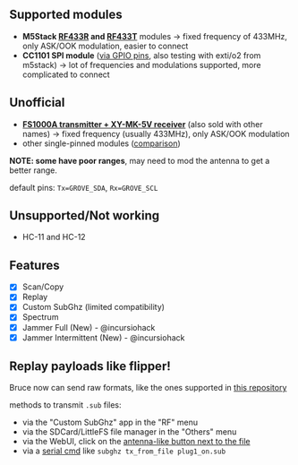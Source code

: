 ## Supported modules

- **M5Stack [RF433R](https://docs.m5stack.com/en/unit/rf433_r) and [RF433T](https://docs.m5stack.com/en/unit/rf433_t)** modules -> fixed frequency of 433MHz, only ASK/OOK modulation, easier to connect
- **CC1101 SPI module** ([via GPIO pins](https://github.com/pr3y/Bruce/wiki/CC1101), also testing with exti/o2 from m5stack) -> lot of frequencies and modulations supported, more complicated to connect

## Unofficial

- **[FS1000A transmitter + XY-MK-5V receiver](https://components101.com/modules/433-mhz-rf-transmitter-module)** (also sold with other names)  -> fixed frequency (usually 433MHz), only ASK/OOK modulation
- other single-pinned modules ([comparison](http://x311.blogspot.com/2017/10/comparison-of-cheap-rf-modules-with-ask.html))

**NOTE: some have poor ranges**, may need to mod the antenna to get a better range.

default pins: `Tx=GROVE_SDA`, `Rx=GROVE_SCL` 


## Unsupported/Not working

- HC-11 and HC-12


## Features

- [x] Scan/Copy
- [x] Replay
- [x] Custom SubGhz (limited compatibility)
- [x] Spectrum
- [x] Jammer Full (New) - @incursiohack
- [x] Jammer Intermittent (New) - @incursiohack

## Replay payloads like flipper!

Bruce now can send raw formats, like the ones supported in [this repository](https://github.com/Zero-Sploit/FlipperZero-Subghz-DB/tree/main/subghz)

methods to transmit `.sub` files:

 - via the "Custom SubGhz" app in the "RF" menu
 - via the SDCard/LittleFS file manager in the "Others" menu
 - via the WebUI, click on the [antenna-like button next to the file](https://github.com/pr3y/Bruce/pull/124)
 - via a [serial cmd](https://github.com/pr3y/Bruce/wiki/Serial) like `subghz tx_from_file plug1_on.sub`


